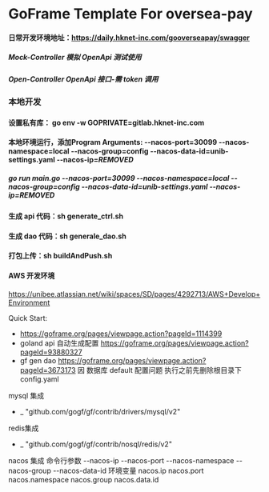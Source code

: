 # GoFrame Template For oversea-pay

#### 日常开发环境地址：https://daily.hknet-inc.com/gooverseapay/swagger
##### Mock-Controller 模拟 OpenApi 测试使用
##### Open-Controller OpenApi 接口-需 token 调用

### 本地开发
#### 设置私有库： go env -w GOPRIVATE=gitlab.hknet-inc.com

#### 本地环境运行，添加Program Arguments: --nacos-port=30099 --nacos-namespace=local --nacos-group=config --nacos-data-id=unib-settings.yaml --nacos-ip=***REMOVED***
##### go run main.go --nacos-port=30099 --nacos-namespace=local --nacos-group=config --nacos-data-id=unib-settings.yaml --nacos-ip=***REMOVED***

[//]: # (打包上传：gf docker -tn heiku_gooverseapay:daily -p)
#### 生成 api 代码：sh generate_ctrl.sh
#### 生成 dao 代码：sh generale_dao.sh
#### 打包上传：sh buildAndPush.sh

#### AWS 开发环境
https://unibee.atlassian.net/wiki/spaces/SD/pages/4292713/AWS+Develop+Environment


Quick Start:
- https://goframe.org/pages/viewpage.action?pageId=1114399
- goland api 自动生成配置 https://goframe.org/pages/viewpage.action?pageId=93880327
- gf gen dao https://goframe.org/pages/viewpage.action?pageId=3673173  因 数据库 default 配置问题 执行之前先删除根目录下 config.yaml

mysql 集成
- _ "github.com/gogf/gf/contrib/drivers/mysql/v2"

redis集成
- _ "github.com/gogf/gf/contrib/nosql/redis/v2"

nacos 集成
命令行参数
--nacos-ip
--nacos-port
--nacos-namespace
--nacos-group
--nacos-data-id
环境变量
nacos.ip
nacos.port
nacos.namespace
nacos.group
nacos.data.id